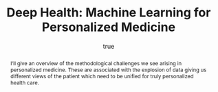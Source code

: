 ---
abstract: "I\u2019ll give an overview of the methodological challenges we see arising
  in personalized medicine. These are associated with the explosion of data giving
  us different views of the patient which need to be unified for truly personalized
  health care."
author:
- family: Lawrence
  given: Neil D.
  gscholar: r3SJcvoAAAAJ
  institute: University of Sheffield
  twitter: lawrennd
  url: http://inverseprobability.com
categories:
- Lawrence-e4l13
day: '3'
errata: []
extras: []
key: Lawrence-e4l13
layout: talk
linkpdf: ftp://ftp.dcs.shef.ac.uk/home/neil/deep_health_e4l.pdf
month: 10
published: 2013-10-03
section: pre
title: 'Deep Health: Machine Learning for Personalized Medicine'
venue: E4L Away Day
year: '2013'
---